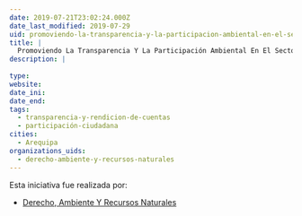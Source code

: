 ```yaml
---
date: 2019-07-21T23:02:24.000Z
date_last_modified: 2019-07-29
uid: promoviendo-la-transparencia-y-la-participacion-ambiental-en-el-sector-extractivo
title: |
  Promoviendo La Transparencia Y La Participación Ambiental En El Sector Extractivo”
description: |
  
type: 
website: 
date_ini: 
date_end: 
tags:
  - transparencia-y-rendicion-de-cuentas
  - participación-ciudadana
cities: 
  - Arequipa
organizations_uids:
  - derecho-ambiente-y-recursos-naturales
---
```


Esta iniciativa fue realizada por:

- [Derecho, Ambiente Y Recursos Naturales](/organizaciones/derecho-ambiente-y-recursos-naturales)
